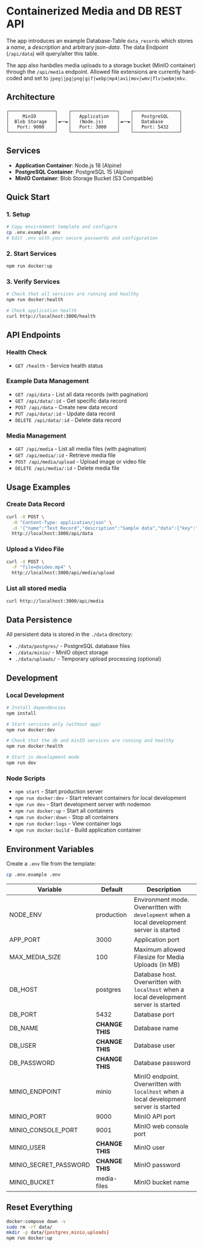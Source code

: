 # Containerized Media and DB REST API
The app introduces an example Database-Table `data_records` which stores a *name*, a *description* and arbitrary json-*data*. The data Endpoint (`/api/data`) will query/alter this table.

The app also hanbdles media uploads to a storage bucket (MinIO container) through the `/api/media` endpoint. Allowed file extensions are currently hard-coded and set to
`jpeg|jpg|png|gif|webp|mp4|avi|mov|wmv|flv|webm|mkv`.


## Architecture

```
┌─────────────────┐    ┌─────────────────┐    ┌─────────────────┐    
│     MinIO       │    │   Application   │    │   PostgreSQL    │    
│  Blob Storage   │◄──►│   (Node.js)     │◄──►│   Database      │    
│   Port: 9000    │    │   Port: 3000    │    │   Port: 5432    │    
└─────────────────┘    └─────────────────┘    └─────────────────┘
```

## Services
- **Application Container**: Node.js 18 (Alpine)
- **PostgreSQL Container**: PostgreSQL 15 (Alpine)
- **MinIO Container**: Blob Storage Bucket (S3 Compatible)

## Quick Start
### 1.  Setup
```bash
# Copy environment template and configure
cp .env.example .env
# Edit .env with your secure passwords and configuration
```

### 2. Start Services
```bash
npm run docker:up
```

### 3. Verify Services
```bash
# Check that all services are running and healthy
npm run docker:health

# Check application health
curl http://localhost:3000/health
```


## API Endpoints

### Health Check
- `GET /health` - Service health status

### Example Data Management
- `GET /api/data` - List all data records (with pagination)
- `GET /api/data/:id` - Get specific data record
- `POST /api/data` - Create new data record
- `PUT /api/data/:id` - Update data record
- `DELETE /api/data/:id` - Delete data record

### Media Management
- `GET /api/media` - List all media files (with pagination)
- `GET /api/media/:id` - Retrieve media file
- `POST /api/media/upload` - Upload image or video file
- `DELETE /api/media/:id` - Delete media file

## Usage Examples

### Create Data Record
```bash
curl -X POST \
  -H "Content-Type: application/json" \
  -d '{"name":"Test Record","description":"Sample data","data":{"key":"value"}}' \
  http://localhost:3000/api/data
```

### Upload a Video File
```bash
curl -X POST \
  -F "file=@video.mp4" \
  http://localhost:3000/api/media/upload
```

### List all stored media
```bash
curl http://localhost:3000/api/media
```

## Data Persistence
All persistent data is stored in the `./data` directory:
- `./data/postgres/` - PostgreSQL database files
- `./data/minio/` - MinIO object storage
- `./data/uploads/` - Temporary upload processing (optional)


## Development
### Local Development
```bash
# Install dependencies
npm install

# Start services only (without app)
npm run docker:dev

# Check that the db and minIO services are running and healthy
npm run docker:health

# Start in development mode
npm run dev
```

### Node Scripts
- `npm start` - Start production server
- `npm run docker:dev` - Start relevant containers for local development
- `npm run dev` - Start development server with nodemon 
- `npm run docker:up` - Start all containers
- `npm run docker:down` - Stop all containers
- `npm run docker:logs` - View container logs
- `npm run docker:build` - Build application container

## Environment Variables

Create a `.env` file from the template:
```bash
cp .env.example .env
```

| Variable | Default | Description |
|----------|---------|-------------|
| NODE_ENV | production | Environment mode. Overwritten with `development` when a local development server is started |
| APP_PORT | 3000 | Application port |
| MAX_MEDIA_SIZE | 100 | Maximum allowed Filesize for Media Uploads (in MB) |
| DB_HOST | postgres | Database host. Overwritten with `localhost` when a local development server is started |
| DB_PORT | 5432 | Database port |
| DB_NAME | **CHANGE THIS** | Database name |
| DB_USER | **CHANGE THIS** | Database user |
| DB_PASSWORD | **CHANGE THIS** | Database password |
| MINIO_ENDPOINT | minio | MinIO endpoint. Overwritten with `localhost` when a local development server is started |
| MINIO_PORT | 9000 | MinIO API port |
| MINIO_CONSOLE_PORT | 9001 | MinIO web console port |
| MINIO_USER | **CHANGE THIS** | MinIO user |
| MINIO_SECRET_PASSWORD | **CHANGE THIS** | MinIO password |
| MINIO_BUCKET | media-files | MinIO bucket name |


## Reset Everything
```bash
docker-compose down -v
sudo rm -rf data/
mkdir -p data/{postgres,minio,uploads}
npm run docker:up
```